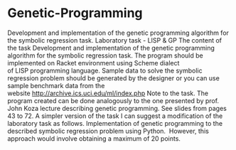 # Genetic-Programming
Development and implementation of the genetic programming algorithm for the symbolic regression task.
Laboratory task - LISP & GP
The content of the task
Development and implementation of the genetic programming algorithm for the symbolic regression task.
The program should be implemented on Racket environment using Scheme dialect of LISP programming language.
Sample data to solve the symbolic regression problem should be generated by the designer or you can use sample benchmark data from the website http://archive.ics.uci.edu/ml/index.php
Note to the task.
The program created can be done analogously to the one presented by prof. John Koza lecture describing genetic programming. See slides from pages 43 to 72.
A simpler version of the task
I can suggest a modification of the laboratory task as follows.
Implementation of genetic programming to the described symbolic regression problem using Python.
 However, this approach would involve obtaining a maximum of 20 points.
